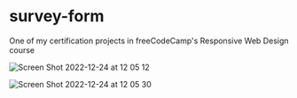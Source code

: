 # survey-form
One of my certification projects in freeCodeCamp's Responsive Web Design course

![Screen Shot 2022-12-24 at 12 05 12](https://user-images.githubusercontent.com/93988552/209420667-0005ad33-4646-426d-97fd-fd1730154890.png)

![Screen Shot 2022-12-24 at 12 05 30](https://user-images.githubusercontent.com/93988552/209420672-6a1af91a-2b03-4c47-8848-07868ab5f2e0.png)
